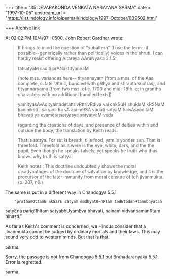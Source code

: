 +++
title = "35 DEVARAKONDA VENKATA NARAYANA SARMA"
date = "1997-10-05"
upstream_url = "https://list.indology.info/pipermail/indology/1997-October/009502.html"

+++
[Archive link](https://list.indology.info/pipermail/indology/1997-October/009502.html)

At 02:02 PM 10/4/97 -0500, John Robert Gardner wrote:
>It brings to mind the question of "subaltern" (I use the term--if
>possible--generically rather than politically) voices in the shruti.  I
>can hardly resist offering Aitareya AAraNyaka 2.1.5:
>
>tatsatyaM saditi prANastItyannaM
>
>(note mss. variances here-- tItyannayam [from a mss. of the Aaa complete,
>c. late 18th c, bundled with gRhya and shrauta suutras], and tItyannaryama
>[from two mss. of c. 1700 and mid- 18th. c; in grantha characters with no
>additioanl bundled texts])
>
>yamityasAvAdityastadetattrivRttrivRdiva vai chkSuH shuklaM kRSNaM
>kanIniketi | sa yadi ha vA api mRSA vadati satyaM haivAsyoditaM bhavati ya
>evametatsatyasya satyatvaM veda
>
>regarding the creations of days, and presence of deities within and
>outside the body, the translation by Keith reads:
>
>That is sattya.  For sat is breath, ti is food, yam is yonder sun.  That
>is threefold.  Threefold as it were is the eye, white, dark, and the the
>pupil.  Even though he speaks falsely, yet speaks he truth who thus knows
>why truth is sattya.
>
>Keith notes : This doctrine undoubtedly shows the moral disadvantages of
>the doctrine of salvation by knowledge, and it is the precursor of the
>later immunity from moral censure of teh jIvanmukta. (p. 207, n6.)
>

The same is put in a different way in Chandogya 5.5.1

        "prathamOttamE akSarE satyam madhyatO~nRtam tadEtadanRtamubhyatah
satyEna parigRhItam satyabhUyamEva bhavati, nainam vidvansamanRtam hinasti."

As far as Keith's comment is concerned, we Hindus consider that
a jIvanmukta cannot be judged by ordinary mortals and their laws.
This may sound very odd to western minds. But that is that.

sarma.

Sorry, the passage is not from Chandogya 5.5.1 but Brahadaranyaka 5.5.1.
Error is regretted.

sarma.



